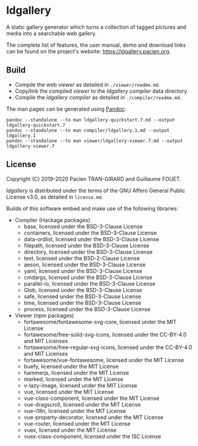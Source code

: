 ldgallery
=========

A static gallery generator which turns a collection of tagged pictures and media into a searchable web gallery.

The complete list of features, the user manual, demo and download links can be found on the project's website: https://ldgallery.pacien.org.


Build
-----

* Compile the web _viewer_ as detailed in `./viewer/readme.md`.
* Copy/link the compiled _viewer_ to the _ldgallery compiler_ data directory.
* Compile the _ldgallery compiler_ as detailed in `./compiler/readme.md`.


The man pages can be generated using [Pandoc]:

```
pandoc --standalone --to man ldgallery-quickstart.7.md --output ldgallery-quickstart.7
pandoc --standalone --to man compiler/ldgallery.1.md --output ldgallery.1
pandoc --standalone --to man viewer/ldgallery-viewer.7.md --output ldgallery-viewer.7
```

[Pandoc]: https://pandoc.org/


License
-------

Copyright (C) 2019-2020  Pacien TRAN-GIRARD and Guillaume FOUET.

_ldgallery_ is distributed under the terms of the GNU Affero General Public License v3.0, as detailed in `license.md`.

Builds of this software embed and make use of the following libraries:

* Compiler (Hackage packages)
  * base, licensed under the BSD-3-Clause License
  * containers, licensed under the BSD-3-Clause License
  * data-ordlist, licensed under the BSD-3-Clause License
  * filepath, licensed under the BSD-3-Clause License
  * directory, licensed under the BSD-3-Clause License
  * text, licensed under the BSD-2-Clause License
  * aeson, licensed under the BSD-3-Clause License
  * yaml, licensed under the BSD-3-Clause License
  * cmdargs, licensed under the BSD-3-Clause License
  * parallel-io, licensed under the BSD-3-Clause License
  * Glob, licensed under the BSD-3-Clause License
  * safe, licensed under the BSD-3-Clause License
  * time, licensed under the BSD-3-Clause License
  * process, licensed under the BSD-3-Clause License
* Viewer (npm packages)
  * fortawesome/fontawesome-svg-core, licensed under the MIT License
  * fortawesome/free-solid-svg-icons, licensed under the CC-BY-4.0 and MIT Licenses
  * fortawesome/free-regular-svg-icons, licensed under the CC-BY-4.0 and MIT Licenses
  * fortawesome/vue-fontawesome, licensed under the MIT License
  * buefy, licensed under the MIT License
  * hammerjs, licensed under the MIT License
  * marked, licensed under the MIT License
  * v-lazy-image, licensed under the MIT License
  * vue, licensed under the MIT License
  * vue-class-component, licensed under the MIT License
  * vue-dragscroll, licensed under the MIT License
  * vue-i18n, licensed under the MIT License
  * vue-property-decorator, licensed under the MIT License
  * vue-router, licensed under the MIT License
  * vuex, licensed under the MIT License
  * vuex-class-component, licensed under the ISC License
